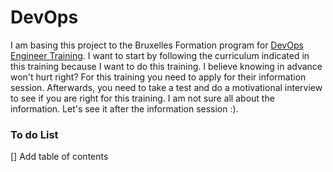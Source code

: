 # DevOps
I am basing this project to the Bruxelles Formation program for [DevOps Engineer Training](https://www.bruxellesformation.brussels/catalogue-de-formations/devops-engineer-avec-certification-kubernetes/). I want to start by following the curriculum indicated in this training because I want to do this training. I believe knowing in advance won't hurt right? For this training you need to apply for their information session. Afterwards, you need to take a test and do a motivational interview to see if you are right for this training. I am not sure all about the information. Let's see it after the information session :).

### To do List
[] Add table of contents
